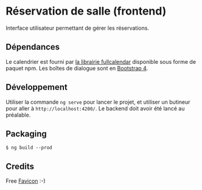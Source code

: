 
# Réservation de salle (frontend)

Interface utilisateur permettant de gérer les réservations.

## Dépendances

Le calendrier est fourni par [la librairie fullcalendar](https://fullcalendar.io) disponible sous forme de paquet npm. Les boîtes de dialogue sont en [Bootstrap 4](https://getbootstrap.com).

## Développement 

Utiliser la commande `ng serve` pour lancer le projet, et utiliser un butineur pour aller à `http://localhost:4200/`. Le backend doit avoir été lancé au préalable.

## Packaging

```
$ ng build --prod
```

## Credits

Free [Favicon](https://www.freefavicon.com/freefavicons/business/iconinfo/calendar-152-182401.html) :-)
